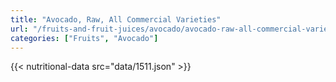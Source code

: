 ```yaml
---
title: "Avocado, Raw, All Commercial Varieties"
url: "/fruits-and-fruit-juices/avocado/avocado-raw-all-commercial-varieties/"
categories: ["Fruits", "Avocado"]
---
```

{{< nutritional-data src="data/1511.json" >}}